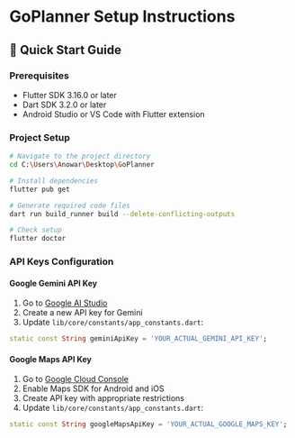 # GoPlanner Setup Instructions

## 🚀 Quick Start Guide

### Prerequisites
- Flutter SDK 3.16.0 or later
- Dart SDK 3.2.0 or later
- Android Studio or VS Code with Flutter extension

### Project Setup
```bash
# Navigate to the project directory
cd C:\Users\Anowar\Desktop\GoPlanner

# Install dependencies
flutter pub get

# Generate required code files
dart run build_runner build --delete-conflicting-outputs

# Check setup
flutter doctor
```

### API Keys Configuration

#### Google Gemini API Key
1. Go to [Google AI Studio](https://makersuite.google.com/app/apikey)
2. Create a new API key for Gemini
3. Update `lib/core/constants/app_constants.dart`:
```dart
static const String geminiApiKey = 'YOUR_ACTUAL_GEMINI_API_KEY';
```

#### Google Maps API Key
1. Go to [Google Cloud Console](https://console.cloud.google.com/)
2. Enable Maps SDK for Android and iOS
3. Create API key with appropriate restrictions
4. Update `lib/core/constants/app_constants.dart`:
```dart
static const String googleMapsApiKey = 'YOUR_ACTUAL_GOOGLE_MAPS_KEY';
```

